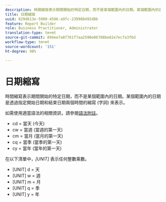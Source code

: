 ```yaml
---
description: 時間縮寫表示期間開始的特定日期，而不是某個範圍內的日期。某個範圍內的日期是透過指定開始日期和結束日期兩個時間的縮寫 (字詞) 來表示。
title: 日期縮寫
uuid: 829d613e-5900-4586-a9fc-239988492d8b
feature: Report Builder
role: Business Practitioner, Administrator
translation-type: tm+mt
source-git-commit: 894ee7a8f761f7aa2590e06708be82e7ecfa3f6d
workflow-type: tm+mt
source-wordcount: '151'
ht-degree: 98%

---
```



# 日期縮寫

時間縮寫表示期間開始的特定日期，而不是某個範圍內的日期。某個範圍內的日期是透過指定開始日期和結束日期兩個時間的縮寫 (字詞) 來表示。

如需使用適當語法的相關資訊，請參閱[語法附註](/help/analyze/report-builder/data-requests/configuring-report-dates/c-customized-date-expressions/examples-of-date-ranges-using-customized-expressions.md#section_555D6563B2D94FA3BDD801DC0B8C289D)。

* cd = 當天 (今天)
* cw = 當週 (當週的第一天)
* cm = 當月 (當月的第一天)
* cq = 當季 (當季的第一天)
* cy = 當年 (當年的第一天)

在以下清單中，*[UNIT]* 表示任何整數乘數。

* [UNIT] d = 天
* [UNIT] w = 週
* [UNIT] m = 月
* [UNIT] q = 季
* [UNIT] y = 年
